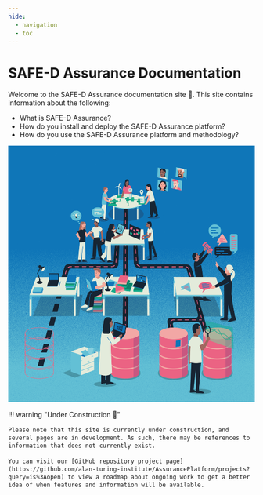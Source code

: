```yaml
---
hide:
  - navigation
  - toc
---
```


# SAFE-D Assurance Documentation

Welcome to the SAFE-D Assurance documentation site 👋. This site contains
information about the following:

- What is SAFE-D Assurance?
- How do you install and deploy the SAFE-D Assurance platform?
- How do you use the SAFE-D Assurance platform and methodology?

![An illustration that shows a project team designing and developing a system. They are organised such that they form an abstract assurance case.](assets/images/building-an-assurance-case.png)

!!! warning "Under Construction 🚧"

    Please note that this site is currently under construction, and several pages are in development. As such, there may be references to information that does not currently exist.

    You can visit our [GitHub repository project page](https://github.com/alan-turing-institute/AssurancePlatform/projects?query=is%3Aopen) to view a roadmap about ongoing work to get a better idea of when features and information will be available.
